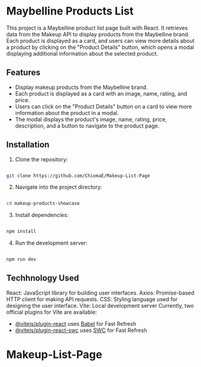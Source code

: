 # Maybelline Products List

This project is a Maybelline product list page built with React. It retrieves data from the Makeup API to display products from the Maybelline brand. Each product is displayed as a card, and users can view more details about a product by clicking on the "Product Details" button, which opens a modal displaying additional information about the selected product.

## Features

- Display makeup products from the Maybelline brand.
- Each product is displayed as a card with an image, name, rating, and price.
- Users can click on the "Product Details" button on a card to view more information about the product in a modal.
- The modal displays the product's image, name, rating, price, description, and a button to navigate to the product page.

## Installation

1. Clone the repository:
```bash

git clone https://github.com/ChiomaE/Makeup-List-Page

```

2. Navigate into the project directory:
```bash

cd makeup-products-showcase

```

3. Install dependencies:
```bash

npm install
```
4.  Run the development server:
```bash

npm run dev
```

## Techhnology Used

React: JavaScript library for building user interfaces.
Axios: Promise-based HTTP client for making API requests.
CSS: Styling language used for designing the user interface.
Vite: Local development server
Currently, two official plugins for Vite are available:

- [@vitejs/plugin-react](https://github.com/vitejs/vite-plugin-react/blob/main/packages/plugin-react/README.md) uses [Babel](https://babeljs.io/) for Fast Refresh
- [@vitejs/plugin-react-swc](https://github.com/vitejs/vite-plugin-react-swc) uses [SWC](https://swc.rs/) for Fast Refresh
# Makeup-List-Page
